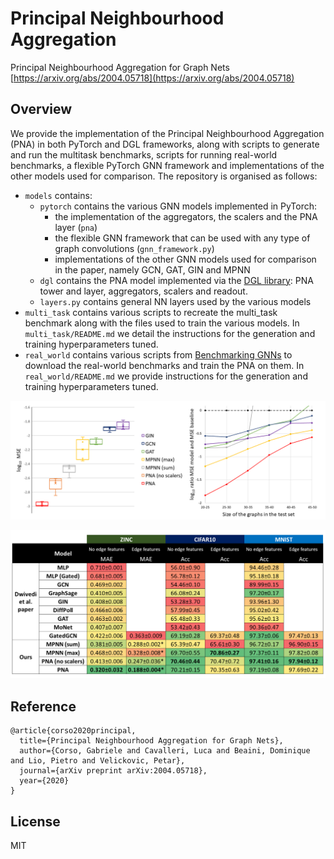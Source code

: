 # Principal Neighbourhood Aggregation

Principal Neighbourhood Aggregation for Graph Nets [https://arxiv.org/abs/2004.05718](https://arxiv.org/abs/2004.05718)

## Overview

We provide the implementation of the Principal Neighbourhood Aggregation (PNA) in both PyTorch and DGL frameworks, along with scripts to generate and run the multitask benchmarks, scripts for running real-world benchmarks, a flexible PyTorch GNN framework and implementations of the other models used for comparison. The repository is organised as follows:

- `models` contains:
  - `pytorch` contains the various GNN models implemented in PyTorch:
    - the implementation of the aggregators, the scalers and the PNA layer (`pna`)
    - the flexible GNN framework that can be used with any type of graph convolutions (`gnn_framework.py`)
    - implementations of the other GNN models used for comparison in the paper, namely GCN, GAT, GIN and MPNN
  - `dgl` contains the PNA model implemented via the [DGL library](https://www.dgl.ai/): PNA tower and layer, aggregators, scalers and readout.
  - `layers.py` contains general NN layers used by the various models
- `multi_task` contains various scripts to recreate the multi_task benchmark along with the files used to train the various models. In `multi_task/README.md` we detail the instructions for the generation and training hyperparameters tuned.
- `real_world` contains various scripts from [Benchmarking GNNs](https://github.com/graphdeeplearning/benchmarking-gnns) to download the real-world benchmarks and train the PNA on them. In `real_world/README.md` we provide instructions for the generation and training hyperparameters tuned.

![multitask results plots](./multitask_benchmark/multitask-plots.png)

![real world results table](./realworld_benchmark/real-world.png)

## Reference
```
@article{corso2020principal,
  title={Principal Neighbourhood Aggregation for Graph Nets},
  author={Corso, Gabriele and Cavalleri, Luca and Beaini, Dominique and Lio, Pietro and Velickovic, Petar},
  journal={arXiv preprint arXiv:2004.05718},
  year={2020}
}
```

## License
MIT
